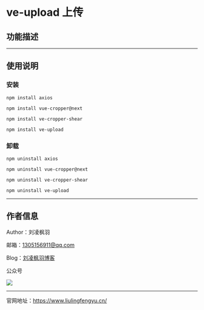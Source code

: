 # ve-upload 上传

## 功能描述

---

## 使用说明

### 安装

```shell
npm install axios

npm install vue-cropper@next

npm install ve-cropper-shear

npm install ve-upload
```

### 卸载

```shell
npm uninstall axios

npm uninstall vue-cropper@next

npm uninstall ve-cropper-shear

npm uninstall ve-upload
```

---

## 作者信息

Author：刘凌枫羽

邮箱：1305156911@qq.com

Blog：[刘凌枫羽博客](https://blog.csdn.net/qq_38036909?type=blog)

公众号

[![](https://resource.liulingfengyu.cn/img/公众号二维码.jpg)](https://mp.weixin.qq.com/s?__biz=MzkxNDI2OTM0Nw==&mid=2247483939&idx=1&sn=ee8438a9047d92798765cd502820c67c&chksm=c171b7eff6063ef9a41b34f61ff6ac8c73259917505eb5d9a5b9a17e9ab3653da999e48a98d5#rd)

---

官网地址：https://www.liulingfengyu.cn/

